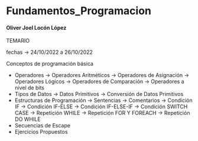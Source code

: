 # Fundamentos_Programacion
#### Oliver Joel Locón López

TEMARIO

fechas -> 24/10/2022 a 26/10/2022

Conceptos de programación básica
* Operadores
-> Operadores Aritméticos
-> Operadores de Asignación
-> Operadores Lógicos
-> Operadores de Comparación
-> Operadores a nivel de bits
* Tipos de Datos
-> Datos Primitivos 
-> Conversión de Datos Primitivos
* Estructuras de Programación 
-> Sentencias 
-> Comentarios
-> Condición IF
-> Condición IF-ELSE
-> Condición IF-ELSE-IF
-> Condición SWITCH CASE
-> Repetición WHILE
-> Repetición FOR Y FOREACH
-> Repetición DO WHILE
* Secuencias de Escape 
* Ejercicios Propuestos 

